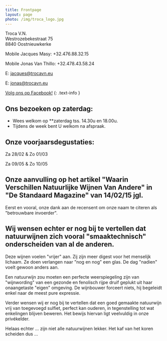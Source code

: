 ```yaml
---
title: Frontpage 
layout: page
photo: /img/troca_logo.jpg
---
```

Troca V.N.  
Westrozebekestraat 75  
8840 Oostnieuwkerke

Mobile Jacques Masy: +32.476.88.32.15
 
Mobile Jonas Van Thillo: +32.478.43.58.24
 
E: jacques@trocavn.eu

E: jonas@trocavn.eu

[Volg ons op Facebook!](http://www.facebook.be/TrocaVinsNaturels)
{: .text-info }



Ons bezoeken op zaterdag:
-------------------------   
* Wees welkom op **zaterdag tss. 14.30u en 18.00u.
* Tijdens de week bent U welkom na afspraak.

Onze voorjaarsdegustaties:
--------------------------
Za 28/02 & Zo 01/03

Za 09/05 & Zo 10/05


Onze aanvulling op het artikel "Waarin Verschillen Natuurlijke Wijnen Van Andere" in "De Standaard Magazine" van 14/02/15 jgl.
------------------------------------------------------------------------------------------------------------------------------
Eerst en vooral, onze dank aan de recensent om onze naam te citeren als "betrouwbare invoerder".

Wij wensen echter er nog bij te vertellen dat natuurwijnen zich vooral "smaaktechnisch" onderscheiden van al de anderen.
-----------------------------------------
Deze wijnen voelen "vrijer" aan. Zij zijn meer digest voor het menselijk lichaam. Ze doen verlangen naar "nog en nog" een glas. De dag "nadien" voelt gewoon anders aan.

Een natuurwijn zou moeten een perfecte weerspiegeling zijn van "wijnwording" van een gezonde en fenolisch rijpe druif geplukt uit haar onaangetaste "eigen" omgeving. 
De wijnbouwer forceert niets, hij begeleidt enkel naar de meest pure expressie.

Verder wensen wij er nog bij te vertellen dat een goed gemaakte natuurwijn vrij van toegevoegd sulfiet, perfect kan ouderen, in tegenstelling tot wat enkelingen blijven beweren.
Het bewijs hiervan ligt veelvuldig in onze privékelder.

Helaas echter ... zijn niet alle natuurwijnen lekker. 
Het kaf van het koren scheiden dus ...



